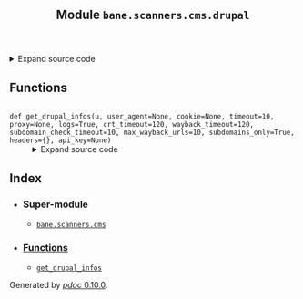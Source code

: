 <body>
<main>
<article id="content">
<header>
<h1 class="title">Module <code>bane.scanners.cms.drupal</code></h1>
</header>
<section id="section-intro">
<details class="source">
<summary>
<span>Expand source code</span>
</summary>
<pre><code class="python">from bane.scanners.cms.utils import *


def get_drupal_infos(u,user_agent=None,cookie=None,timeout=10,proxy=None,logs=True,crt_timeout=120,wayback_timeout=120,subdomain_check_timeout=10,max_wayback_urls=10,subdomains_only=True,headers={},api_key=None):
    domain=u.split(&#39;://&#39;)[1].split(&#39;/&#39;)[0].split(&#39;:&#39;)[0]
    root_domain=extract_root_domain(domain)
    ip=socket.gethostbyname(domain.split(&#39;:&#39;)[0])
    if u[len(u) - 1] == &#34;/&#34;:
        u = u[0 : len(u) - 1]
    if user_agent:
        us = user_agent
    else:
        us = random.choice(ua)
    hed = {&#34;User-Agent&#34;: us}
    if cookie:
        hed.update({&#34;Cookie&#34;: cookie})
    hed.update(headers)
    try:
        response = requests.Session().get(u, headers=hed, proxies=proxy, timeout=timeout, verify=False)
        version=response.text.lower().split(&#39;&lt;meta name=&#34;generator&#34; content=&#34;drupal&#39;)[1].split(&#39;(&#39;)[0].strip()
    except Exception as ex:
        #raise(ex)
        version=&#39;&#39;
    server=response.headers.get(&#39;Server&#39;,&#39;&#39;)
    try:
        server_os=[x for x in server.split() if x.startswith(&#39;(&#39;)==True][0].replace(&#39;(&#39;,&#39;&#39;).replace(&#39;)&#39;,&#39;&#39;)
    except:
        server_os=&#39;&#39;
    backend=response.headers.get(&#39;X-Powered-By&#39;,&#39;&#39;)
    if logs==True:
        print(&#34;Joomla site info:\n\n\tURL: {}\n\tDomain: {}\n\tIP: {}\n\tServer: {}\n\tOS: {}\n\tBackend technology: {}\n\tDrupal version: {}\n&#34;.format(u,domain,ip,server,server_os,backend,version))
    clickj=page_clickjacking(u,request_headers=response.headers)
    if logs==True:
        print(&#34;[i] Looking for subdomains...&#34;)
    subs=get_subdomains(root_domain,logs=logs, crt_timeout=crt_timeout,user_agent=user_agent,cookie=cookie,wayback_timeout=wayback_timeout,subdomain_check_timeout=subdomain_check_timeout,max_wayback_urls=max_wayback_urls,proxy=proxy,subdomains_only=subdomains_only)
    if logs==True:
        print(&#34;[i] Cheking if we can sniff some cookies over some links...&#34;)
        print()
    media_non_ssl=sniffable_links(u,content=response.text,logs=logs,request_headers=response.headers)
    if logs==True:
        print()
    wp_vulns=[]
    if version!=&#39;&#39;:
        if logs==True:
            print(&#39;[i] looking for exploits for version: {}\n&#39;.format(version))
        wpvulns=vulners_search(&#39;drupal&#39;,version=version,proxy=proxy,api_key=api_key)
        for x in wpvulns:
            if &#39;drupal&#39; in x[&#39;title&#39;].lower() or &#39;drupal&#39; in x[&#39;description&#39;].lower():
                wp_vulns.append(x)
        for x in wp_vulns:
            for i in [&#39;cpe&#39;, &#39;cpe23&#39;, &#39;cwe&#39;, &#39;affectedSoftware&#39;]:
                try:
                    del x[i]
                except:
                    pass
        if logs==True:
            if len(wp_vulns)==0:
                print(&#39;\t[-] none was found&#39;)
            else:
                for x in wp_vulns:
                    print(&#34;\tTitle : {}\n\tDescription: {}\n\tLink: {}&#34;.format(x[&#39;title&#39;],x[&#39;description&#39;],x[&#39;href&#39;]))
                    print()
    backend_technology_exploits={}
    if backend!=&#39;&#39;:
        bk=[]
        for back in backend.split():
            if logs==True:
                print(&#39;[i] looking for exploits for : {}\n&#39;.format(back))
            if &#39;/&#39; not in back:
                if logs==True:
                    print(&#39;\t[-] unknown version\n&#39;)
            else:
                bk=vulners_search(back.split(&#39;/&#39;)[0].lower(),version=back.split(&#39;/&#39;)[1],proxy=proxy,api_key=api_key)
            for x in bk:
                for i in [&#39;cpe&#39;, &#39;cpe23&#39;, &#39;cwe&#39;, &#39;affectedSoftware&#39;]:
                    try:
                        del x[i]
                    except:
                        pass
            backend_technology_exploits.update({back:bk})
            if logs==True:
                if len(bk)==0:
                    print(&#39;\t[-] none was found&#39;)
                else:
                    for x in bk:
                        print(&#34;\tTitle : {}\n\tDescription: {}\n\tLink: {}&#34;.format(x[&#39;title&#39;],x[&#39;description&#39;],x[&#39;href&#39;]))
                        print()
    server_exploits={}
    if server!=&#39;&#39;:
        for sv in server.split():
            if sv.startswith(&#39;(&#39;)==False:
                sv_e=[]
                if logs==True:
                    print(&#39;[i] looking for exploits for : {}\n&#39;.format(sv))
                if &#39;/&#39; in sv:
                    sv_e=vulners_search(sv.split(&#39;/&#39;)[0].lower(),version=sv.split(&#39;/&#39;)[1],proxy=proxy,api_key=api_key)
                else:
                    if logs==True:
                        print(&#39;\t[-] unknown version\n&#39;)
                for x in sv_e:
                    for i in [&#39;cpe&#39;, &#39;cpe23&#39;, &#39;cwe&#39;, &#39;affectedSoftware&#39;]:
                        try:
                            del x[i]
                        except:
                            pass
                server_exploits.update({sv:sv_e})
                if logs==True:
                    if len(sv_e)==0:
                        print(&#39;\t[-] none was found&#39;)
                    else:
                        for x in sv_e:
                            print(&#34;\tTitle : {}\n\tDescription: {}\n\tLink: {}&#34;.format(x[&#39;title&#39;],x[&#39;description&#39;],x[&#39;href&#39;]))
                            print()
    return {&#39;url&#39;:u,&#39;domain&#39;:domain,&#39;ip&#39;:ip,&#39;root_domain&#39;:root_domain,&#39;sub_domains&#39;:subs,&#39;server&#39;:server,&#39;os&#39;:server_os,&#39;backend_technology&#39;:backend,&#39;drupal_version&#39;:version,&#39;sniffable_links&#39;:media_non_ssl,&#39;clickjackable&#39;:clickj,&#34;exploits&#34;:wp_vulns,&#39;backend_technology_exploits&#39;:backend_technology_exploits,&#39;server_exploits&#39;:server_exploits}</code></pre>
</details>
</section>
<section>
</section>
<section>
</section>
<section>
<h2 class="section-title" id="header-functions">Functions</h2>
<dl>
<dt id="bane.scanners.cms.drupal.get_drupal_infos"><code class="name flex">
<span>def <span class="ident">get_drupal_infos</span></span>(<span>u, user_agent=None, cookie=None, timeout=10, proxy=None, logs=True, crt_timeout=120, wayback_timeout=120, subdomain_check_timeout=10, max_wayback_urls=10, subdomains_only=True, headers={}, api_key=None)</span>
</code></dt>
<dd>
<div class="desc"></div>
<details class="source">
<summary>
<span>Expand source code</span>
</summary>
<pre><code class="python">def get_drupal_infos(u,user_agent=None,cookie=None,timeout=10,proxy=None,logs=True,crt_timeout=120,wayback_timeout=120,subdomain_check_timeout=10,max_wayback_urls=10,subdomains_only=True,headers={},api_key=None):
    domain=u.split(&#39;://&#39;)[1].split(&#39;/&#39;)[0].split(&#39;:&#39;)[0]
    root_domain=extract_root_domain(domain)
    ip=socket.gethostbyname(domain.split(&#39;:&#39;)[0])
    if u[len(u) - 1] == &#34;/&#34;:
        u = u[0 : len(u) - 1]
    if user_agent:
        us = user_agent
    else:
        us = random.choice(ua)
    hed = {&#34;User-Agent&#34;: us}
    if cookie:
        hed.update({&#34;Cookie&#34;: cookie})
    hed.update(headers)
    try:
        response = requests.Session().get(u, headers=hed, proxies=proxy, timeout=timeout, verify=False)
        version=response.text.lower().split(&#39;&lt;meta name=&#34;generator&#34; content=&#34;drupal&#39;)[1].split(&#39;(&#39;)[0].strip()
    except Exception as ex:
        #raise(ex)
        version=&#39;&#39;
    server=response.headers.get(&#39;Server&#39;,&#39;&#39;)
    try:
        server_os=[x for x in server.split() if x.startswith(&#39;(&#39;)==True][0].replace(&#39;(&#39;,&#39;&#39;).replace(&#39;)&#39;,&#39;&#39;)
    except:
        server_os=&#39;&#39;
    backend=response.headers.get(&#39;X-Powered-By&#39;,&#39;&#39;)
    if logs==True:
        print(&#34;Joomla site info:\n\n\tURL: {}\n\tDomain: {}\n\tIP: {}\n\tServer: {}\n\tOS: {}\n\tBackend technology: {}\n\tDrupal version: {}\n&#34;.format(u,domain,ip,server,server_os,backend,version))
    clickj=page_clickjacking(u,request_headers=response.headers)
    if logs==True:
        print(&#34;[i] Looking for subdomains...&#34;)
    subs=get_subdomains(root_domain,logs=logs, crt_timeout=crt_timeout,user_agent=user_agent,cookie=cookie,wayback_timeout=wayback_timeout,subdomain_check_timeout=subdomain_check_timeout,max_wayback_urls=max_wayback_urls,proxy=proxy,subdomains_only=subdomains_only)
    if logs==True:
        print(&#34;[i] Cheking if we can sniff some cookies over some links...&#34;)
        print()
    media_non_ssl=sniffable_links(u,content=response.text,logs=logs,request_headers=response.headers)
    if logs==True:
        print()
    wp_vulns=[]
    if version!=&#39;&#39;:
        if logs==True:
            print(&#39;[i] looking for exploits for version: {}\n&#39;.format(version))
        wpvulns=vulners_search(&#39;drupal&#39;,version=version,proxy=proxy,api_key=api_key)
        for x in wpvulns:
            if &#39;drupal&#39; in x[&#39;title&#39;].lower() or &#39;drupal&#39; in x[&#39;description&#39;].lower():
                wp_vulns.append(x)
        for x in wp_vulns:
            for i in [&#39;cpe&#39;, &#39;cpe23&#39;, &#39;cwe&#39;, &#39;affectedSoftware&#39;]:
                try:
                    del x[i]
                except:
                    pass
        if logs==True:
            if len(wp_vulns)==0:
                print(&#39;\t[-] none was found&#39;)
            else:
                for x in wp_vulns:
                    print(&#34;\tTitle : {}\n\tDescription: {}\n\tLink: {}&#34;.format(x[&#39;title&#39;],x[&#39;description&#39;],x[&#39;href&#39;]))
                    print()
    backend_technology_exploits={}
    if backend!=&#39;&#39;:
        bk=[]
        for back in backend.split():
            if logs==True:
                print(&#39;[i] looking for exploits for : {}\n&#39;.format(back))
            if &#39;/&#39; not in back:
                if logs==True:
                    print(&#39;\t[-] unknown version\n&#39;)
            else:
                bk=vulners_search(back.split(&#39;/&#39;)[0].lower(),version=back.split(&#39;/&#39;)[1],proxy=proxy,api_key=api_key)
            for x in bk:
                for i in [&#39;cpe&#39;, &#39;cpe23&#39;, &#39;cwe&#39;, &#39;affectedSoftware&#39;]:
                    try:
                        del x[i]
                    except:
                        pass
            backend_technology_exploits.update({back:bk})
            if logs==True:
                if len(bk)==0:
                    print(&#39;\t[-] none was found&#39;)
                else:
                    for x in bk:
                        print(&#34;\tTitle : {}\n\tDescription: {}\n\tLink: {}&#34;.format(x[&#39;title&#39;],x[&#39;description&#39;],x[&#39;href&#39;]))
                        print()
    server_exploits={}
    if server!=&#39;&#39;:
        for sv in server.split():
            if sv.startswith(&#39;(&#39;)==False:
                sv_e=[]
                if logs==True:
                    print(&#39;[i] looking for exploits for : {}\n&#39;.format(sv))
                if &#39;/&#39; in sv:
                    sv_e=vulners_search(sv.split(&#39;/&#39;)[0].lower(),version=sv.split(&#39;/&#39;)[1],proxy=proxy,api_key=api_key)
                else:
                    if logs==True:
                        print(&#39;\t[-] unknown version\n&#39;)
                for x in sv_e:
                    for i in [&#39;cpe&#39;, &#39;cpe23&#39;, &#39;cwe&#39;, &#39;affectedSoftware&#39;]:
                        try:
                            del x[i]
                        except:
                            pass
                server_exploits.update({sv:sv_e})
                if logs==True:
                    if len(sv_e)==0:
                        print(&#39;\t[-] none was found&#39;)
                    else:
                        for x in sv_e:
                            print(&#34;\tTitle : {}\n\tDescription: {}\n\tLink: {}&#34;.format(x[&#39;title&#39;],x[&#39;description&#39;],x[&#39;href&#39;]))
                            print()
    return {&#39;url&#39;:u,&#39;domain&#39;:domain,&#39;ip&#39;:ip,&#39;root_domain&#39;:root_domain,&#39;sub_domains&#39;:subs,&#39;server&#39;:server,&#39;os&#39;:server_os,&#39;backend_technology&#39;:backend,&#39;drupal_version&#39;:version,&#39;sniffable_links&#39;:media_non_ssl,&#39;clickjackable&#39;:clickj,&#34;exploits&#34;:wp_vulns,&#39;backend_technology_exploits&#39;:backend_technology_exploits,&#39;server_exploits&#39;:server_exploits}</code></pre>
</details>
</dd>
</dl>
</section>
<section>
</section>
</article>
<nav id="sidebar">
<h1>Index</h1>
<div class="toc">
<ul></ul>
</div>
<ul id="index">
<li><h3>Super-module</h3>
<ul>
<li><code><a title="bane.scanners.cms" href="index.md">bane.scanners.cms</a></code></li>
</ul>
</li>
<li><h3><a href="#header-functions">Functions</a></h3>
<ul class="">
<li><code><a title="bane.scanners.cms.drupal.get_drupal_infos" href="#bane.scanners.cms.drupal.get_drupal_infos">get_drupal_infos</a></code></li>
</ul>
</li>
</ul>
</nav>
</main>
<footer id="footer">
<p>Generated by <a href="https://pdoc3.github.io/pdoc" title="pdoc: Python API documentation generator"><cite>pdoc</cite> 0.10.0</a>.</p>
</footer>
</body>
</html>